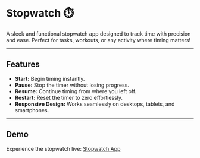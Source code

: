 # Stopwatch ⏱️

A sleek and functional stopwatch app designed to track time with precision and ease. Perfect for tasks, workouts, or any activity where timing matters!

---

## Features

- **Start:** Begin timing instantly.
- **Pause:** Stop the timer without losing progress.
- **Resume:** Continue timing from where you left off.
- **Restart:** Reset the timer to zero effortlessly.
- **Responsive Design:** Works seamlessly on desktops, tablets, and smartphones.

---

## Demo

Experience the stopwatch live: [Stopwatch App](https://afrit-bagani.github.io/stopwatch-react/)
